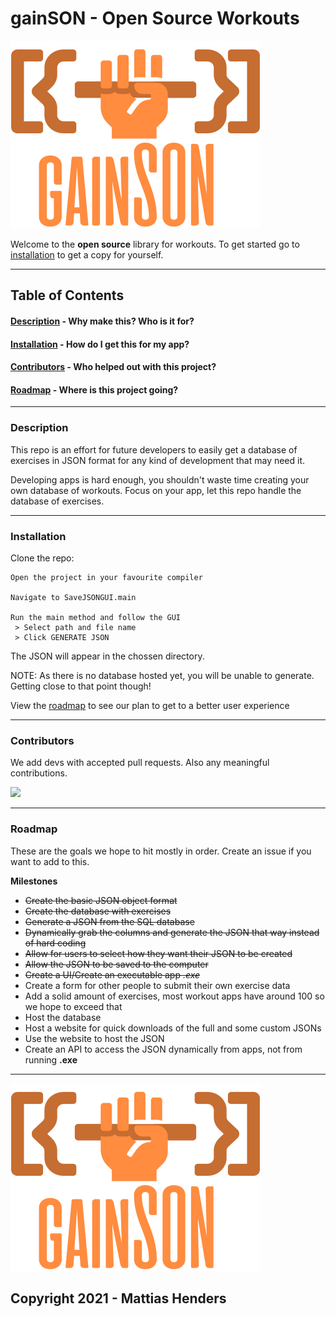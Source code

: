 
# gainSON - Open Source Workouts

![gainSON: Because you didn't tell me a better name in time.](assets/img/logo-small.png)

Welcome to the **open source** library for workouts.
To get started go to [installation](#installation) to get a copy for yourself.

___

## Table of Contents

####  [Description](#description)  - Why make this? Who is it for?
####  [Installation](#installation) - How do I get this for my app?
####  [Contributors](#contributors) - Who helped out with this project?
####  [Roadmap](#roadmap) - Where is this project going?

___

### <a name="description"></a> Description

This repo is an effort for future developers to easily get a database of exercises in JSON format for any kind of development that may need it.

Developing apps is hard enough, you shouldn't waste time creating your own database of workouts. Focus on your app, let this repo handle the database of exercises.
___

### <a name="installation"></a> Installation

Clone the repo:
```
Open the project in your favourite compiler

Navigate to SaveJSONGUI.main

Run the main method and follow the GUI
 > Select path and file name
 > Click GENERATE JSON
```
The JSON will appear in the chossen directory.

NOTE: As there is no database hosted yet, you will be unable to generate. Getting close to that point though!

View the [roadmap](#roadmap) to see our plan to get to a better user experience
___

### <a name="contributors"></a> Contributors

We add devs with accepted pull requests. Also any meaningful contributions.  

<a href="https://github.com/MattiasHenders">
  <img src="https://contrib.rocks/image?repo=MattiasHenders/gainSON" />
</a>

<!-- Made with [contributors-img](https://contrib.rocks) -->
___


### <a name="roadmap"></a> Roadmap

These are the goals we hope to hit mostly in order. 
Create an issue if you want to add to this.

**Milestones**
 - ~~Create the basic JSON object format~~
 - ~~Create the database with exercises~~
 - ~~Generate a JSON from the SQL database~~
 - ~~Dynamically grab the columns and generate the JSON that way instead of hard coding~~
 - ~~Allow for users to select how they want their JSON to be created~~
 - ~~Allow the JSON to be saved to the computer~~
 - ~~Create a UI/Create an executable app *.exe*~~
 - Create a form for other people to submit their own exercise data
 - Add a solid amount of exercises, most workout apps have around 100 so we hope to exceed that
 - Host the database
 - Host a website for quick downloads of the full and some custom JSONs
 - Use the website to host the JSON
 - Create an API to access the JSON dynamically from apps, not from running **.exe**
___

![gainSON: Because you didn't tell me a better name in time.](assets/img/logo-small.png)

## Copyright 2021 - Mattias Henders
